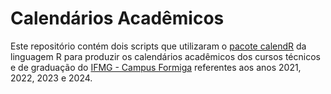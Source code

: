 
# Calendários Acadêmicos

Este repositório contém dois scripts que utilizaram o 
<a href="https://github.com/R-CoderDotCom/calendR" target="_blank">pacote calendR</a> 
da linguagem R para produzir os calendários acadêmicos dos cursos técnicos e 
de graduação do <a href="https://www.formiga.ifmg.edu.br/" target="_blank">IFMG - Campus Formiga</a>
referentes aos anos 2021, 2022, 2023 e 2024. 




